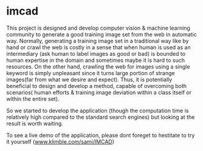 # imcad
This project is designed and develop computer vision & machine learning community to generate a good training image set from the web in automatic way. Normally, generating a training image set in a traditional way like by hand or crawl the web is costly in a sense that when human is used as an intermediary (ask human to label images as good or bad) is bounded to human expertise in the domain and sometimes maybe it is hard to such resources. On the other hand, crawling the web for images using a single keyword is simply unpleasant since it turns large portion of strange images(far from what we desire and expect). Thus, it is potentially beneficial to design and develop a method, capable of overcoming both scenarios( human efforts & training image deviation within a class itself or within the entire set).

So we started to develop the application (though the computation time is relatively high compared to the standard search engines) but looking at the result is worth waiting. 

To see a live demo of the application, please dont foreget to hestitate to try it yourself (www.klimble.com/sami/IMCAD)
